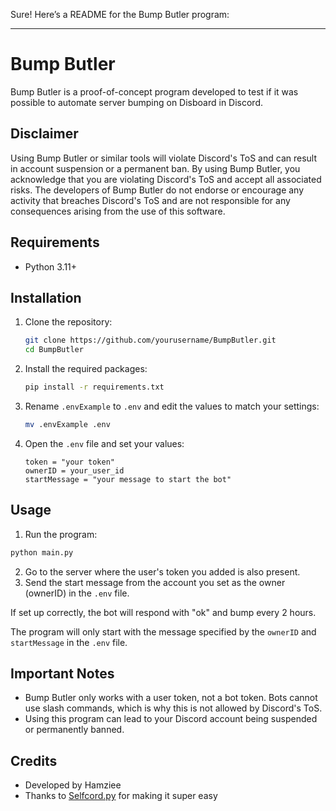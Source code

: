 Sure! Here’s a README for the Bump Butler program:

---

# Bump Butler

Bump Butler is a proof-of-concept program developed to test if it was possible to automate server bumping on Disboard in Discord.

## Disclaimer

Using Bump Butler or similar tools will violate Discord's ToS and can result in account suspension or a permanent ban. By using Bump Butler, you acknowledge that you are violating Discord's ToS and accept all associated risks. The developers of Bump Butler do not endorse or encourage any activity that breaches Discord's ToS and are not responsible for any consequences arising from the use of this software.

## Requirements

- Python 3.11+

## Installation

1. Clone the repository:
    ```sh
    git clone https://github.com/yourusername/BumpButler.git
    cd BumpButler
    ```

2. Install the required packages:
    ```sh
    pip install -r requirements.txt
    ```

3. Rename `.envExample` to `.env` and edit the values to match your settings:
    ```sh
    mv .envExample .env
    ```

4. Open the `.env` file and set your values:
    ```
    token = "your token"
    ownerID = your_user_id
    startMessage = "your message to start the bot"
    ```

## Usage

1. Run the program:
```sh
python main.py
```

2. Go to the server where the user's token you added is also present.
3. Send the start message from the account you set as the owner (ownerID) in the `.env` file.

If set up correctly, the bot will respond with "ok" and bump every 2 hours.

The program will only start with the message specified by the `ownerID` and `startMessage` in the `.env` file.

## Important Notes

- Bump Butler only works with a user token, not a bot token. Bots cannot use slash commands, which is why this is not allowed by Discord's ToS.
- Using this program can lead to your Discord account being suspended or permanently banned.

## Credits

- Developed by Hamziee
- Thanks to [Selfcord.py](https://github.com/OmegaDevStudio/Selfcord) for making it super easy